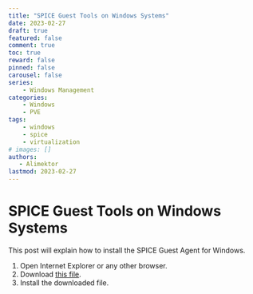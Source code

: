 ```yaml
---
title: "SPICE Guest Tools on Windows Systems"
date: 2023-02-27
draft: true
featured: false
comment: true
toc: true
reward: false
pinned: false
carousel: false
series:
    - Windows Management
categories:
    - Windows
    - PVE
tags:
    - windows
    - spice
    - virtualization
# images: []
authors:
   - Alimektor
lastmod: 2023-02-27
---
```


# SPICE Guest Tools on Windows Systems #

This post will explain how to install the SPICE Guest Agent for Windows.

<!--more-->

1. Open Internet Explorer or any other browser.
2. Download [this file](https://www.spice-space.org/download/windows/spice-guest-tools/spice-guest-tools-latest.exe).
3. Install the downloaded file.

